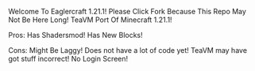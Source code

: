Welcome To Eaglercraft 1.21.1! Please Click Fork Because This Repo May Not Be Here Long!
TeaVM Port Of Minecraft 1.21.1!


Pros:
Has Shadersmod!
Has New Blocks!



Cons:
Might Be Laggy!
Does not have a lot of code yet!
TeaVM may have got stuff incorrect!
No Login Screen!
